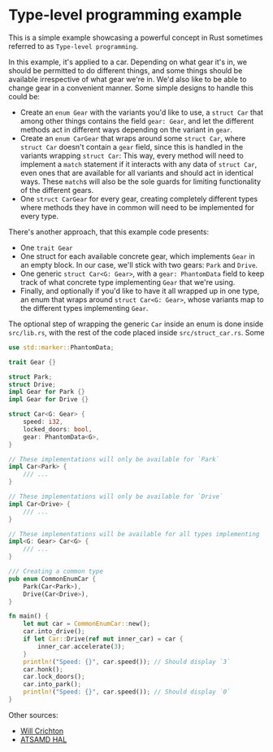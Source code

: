 # Type-level programming example
This is a simple example showcasing a powerful concept in Rust sometimes referred to as `Type-level programming`. 

In this example, it's applied to a car. Depending on what gear it's in, we should be permitted to do different things, and some things should be available irrespective of what gear we're in. We'd also like to be able to change gear in a convenient manner. Some simple designs to handle this could be:
* Create an `enum Gear` with the variants you'd like to use, a `struct Car` that among other things contains the field `gear: Gear`, and let the different methods act in different ways depending on the variant in `gear`.
* Create an `enum CarGear` that wraps around some `struct Car`, where `struct Car` doesn't contain a `gear` field, since this is handled in the variants wrapping `struct Car`: This way, every method will need to implement a `match` statement if it interacts with any data of `struct Car`, even ones that are available for all variants and should act in identical ways. These `match`s will also be the sole guards for limiting functionality of the different gears.
* One `struct CarGear` for every gear, creating completely different types where methods they have in common will need to be implemented for every type.

There's another approach, that this example code presents:
* One `trait Gear`
* One struct for each available concrete gear, which implements `Gear` in an empty block. In our case, we'll stick with two gears: `Park` and `Drive`.
* One generic `struct Car<G: Gear>`, with a `gear: PhantomData` field to keep track of what concrete type implementing `Gear` that we're using.
* Finally, and optionally if you'd like to have it all wrapped up in one type, an enum that wraps around `struct Car<G: Gear>`, whose variants map to the different types implementing `Gear`.

The optional step of wrapping the generic `Car` inside an enum is done inside `src/lib.rs`, with the rest of the code placed inside `src/struct_car.rs`. Some 

```rust
use std::marker::PhantomData;

trait Gear {}

struct Park;
struct Drive;
impl Gear for Park {}
impl Gear for Drive {}

struct Car<G: Gear> {
    speed: i32,
    locked_doors: bool,
    gear: PhantomData<G>,
}

// These implementations will only be available for `Park`
impl Car<Park> {
    /// ...
}

// These implementations will only be available for `Drive`
impl Car<Drive> {
    /// ...
}

// These implementations will be available for all types implementing `Gear`
impl<G: Gear> Car<G> { 
    /// ...
}

/// Creating a common type
pub enum CommonEnumCar {
    Park(Car<Park>),
    Drive(Car<Drive>),
}

fn main() {
    let mut car = CommonEnumCar::new();
    car.into_drive();
    if let Car::Drive(ref mut inner_car) = car {
        inner_car.accelerate(3);
    }
    println!("Speed: {}", car.speed()); // Should display `3`
    car.honk();
    car.lock_doors();
    car.into_park();
    println!("Speed: {}", car.speed()); // Should display `0`
}
```

Other sources:
* [Will Crichton](https://willcrichton.net/notes/type-level-programming/)
* [ATSAMD HAL](https://docs.rs/atsamd-hal/latest/atsamd_hal/typelevel/index.html)

